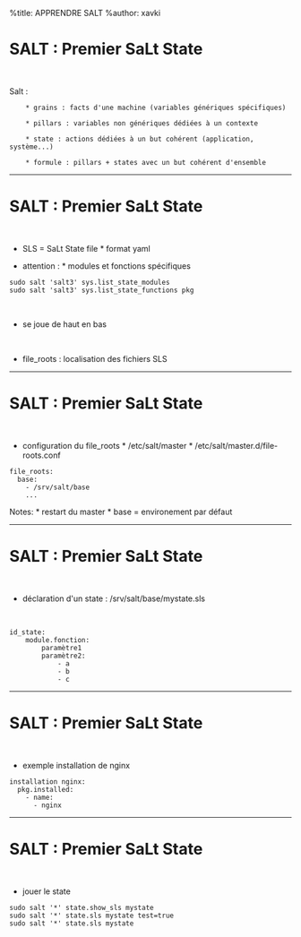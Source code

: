 %title: APPRENDRE SALT
%author: xavki


# SALT : Premier SaLt State


<br>

Salt :

		* grains : facts d'une machine (variables génériques spécifiques)

		* pillars : variables non génériques dédiées à un contexte

		* state : actions dédiées à un but cohérent (application, système...)

		* formule : pillars + states avec un but cohérent d'ensemble

----------------------------------------------------------------------------------------

# SALT : Premier SaLt State

<br>

* SLS = SaLt State file
		* format yaml

* attention : 
		* modules et fonctions spécifiques

```
sudo salt 'salt3' sys.list_state_modules
sudo salt 'salt3' sys.list_state_functions pkg
```

<br>

* se joue de haut en bas

<br>

* file_roots : localisation des fichiers SLS

----------------------------------------------------------------------------------------

# SALT : Premier SaLt State

<br>

* configuration du file_roots 
		* /etc/salt/master
		* /etc/salt/master.d/file-roots.conf

```
file_roots:
  base:
    - /srv/salt/base
    ...
```

Notes: 
		* restart du master
		* base = environement par défaut

----------------------------------------------------------------------------------------

# SALT : Premier SaLt State

<br>

* déclaration d'un state : /srv/salt/base/mystate.sls

<br>

```
id_state:
	module.fonction:
		paramètre1
		paramètre2:
			- a
			- b
			- c
```

----------------------------------------------------------------------------------------

# SALT : Premier SaLt State

<br>

* exemple installation de nginx

```
installation nginx:
  pkg.installed:
    - name:
      - nginx
```

----------------------------------------------------------------------------------------

# SALT : Premier SaLt State

<br>

* jouer le state

```
sudo salt '*' state.show_sls mystate
sudo salt '*' state.sls mystate test=true
sudo salt '*' state.sls mystate
```

